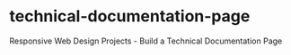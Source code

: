 # technical-documentation-page
Responsive Web Design Projects - Build a Technical Documentation Page

